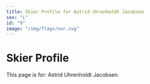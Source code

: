 ```yaml
---
title: Skier Profile for Astrid Uhrenholdt Jacobsen
sex: "L"
id: "9"
image: "/img/flags/nor.svg" 
---
```


# Skier Profile

This page is for: Astrid Uhrenholdt Jacobsen.
    